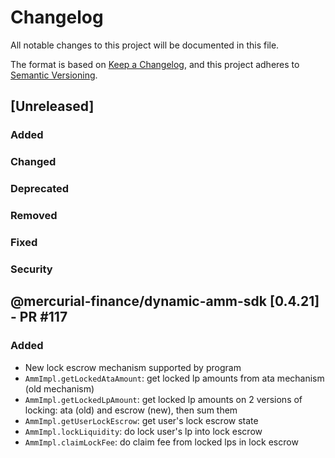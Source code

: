 # Changelog

All notable changes to this project will be documented in this file.

The format is based on [Keep a Changelog](https://keepachangelog.com/en/1.0.0/),
and this project adheres to [Semantic Versioning](https://semver.org/spec/v2.0.0.html).

## [Unreleased]

### Added

### Changed

### Deprecated

### Removed

### Fixed

### Security


## @mercurial-finance/dynamic-amm-sdk [0.4.21] - PR #117

### Added
- New lock escrow mechanism supported by program
- `AmmImpl.getLockedAtaAmount`: get locked lp amounts from ata mechanism (old mechanism)
- `AmmImpl.getLockedLpAmount`: get locked lp amounts on 2 versions of locking: ata (old) and escrow (new), then sum them
- `AmmImpl.getUserLockEscrow`: get user's lock escrow state
- `AmmImpl.lockLiquidity`: do lock user's lp into lock escrow
- `AmmImpl.claimLockFee`: do claim fee from locked lps in lock escrow

